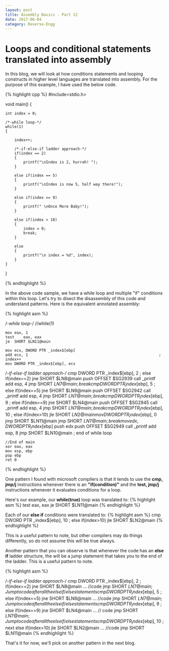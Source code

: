 ```yaml
---
layout: post
title: Assembly Basics - Part 12
date: 2017-06-04
category: Reverse-Engg
---
```


# Loops and conditional statements translated into assembly

In this blog, we will look at how conditions statements and looping constructs in higher level languages are translated into assembly. For the purpose of this example, I have used the below code. 

{% highlight cpp %}
#include<stdio.h>

void main() {

	int index = 0;
	
	/*-while loop-*/
	while(1)
	{
		
		index++;
		
		/*-if-else-if ladder approach-*/
		if(index == 2)
		{
			printf("\nIndex is 2, hurrah! ");
		}
		
		else if(index == 5)
		{
			printf("\nIndex is now 5, half way there!");
		}
		
		else if(index == 9)
		{
			printf(" \nOnce More Baby!");
		}
		
		else if(index > 10)
		{
			index = 0;
			break;
		}
		
		else
		{
			printf("\n index = %d", index);
		}
	}
	

}

{% endhighlight %}

In the above code sample, we have a while loop and multiple "if" conditions within this loop. Let's try to disect the disassembly of this code and understand patterns. Here is the equivalent annotated assembly:

{% highlight asm %}

/*-while loop-*/
//while(1)

	mov	eax, 1
	test	eax, eax
	je	SHORT $LN11@main

	mov	ecx, DWORD PTR _index$[ebp]
	add	ecx, 1                                                          ; index++
	mov	DWORD PTR _index$[ebp], ecx

/*-if-else-if ladder approach-*/
	cmp	DWORD PTR _index$[ebp], 2		; else if(index==2)
	jne	SHORT $LN8@main
	push	OFFSET $SG2939
	call	_printf
	add	esp, 4
	jmp	SHORT $LN7@main                                 ; break
	cmp	DWORD PTR _index$[ebp], 5		; else if(index==5)
	jne	SHORT $LN6@main
	push	OFFSET $SG2942
	call	_printf
	add	esp, 4
	jmp	SHORT $LN7@main                                 ; break
	cmp	DWORD PTR _index$[ebp], 9		; else if(index==9)
	jne	SHORT $LN4@main
	push	OFFSET $SG2945
	call	_printf
	add	esp, 4
	jmp	SHORT $LN7@main                                 ; break
	cmp	DWORD PTR _index$[ebp], 10		; else if(index>10)
	jle	SHORT $LN2@main
	mov	DWORD PTR _index$[ebp], 0
	jmp	SHORT $LN11@main
	jmp	SHORT $LN7@main                                 ; break
	mov	edx, DWORD PTR _index$[ebp]
	push	edx
	push	OFFSET $SG2949
	call	_printf
	add	esp, 8
	jmp	SHORT $LN10@main                       ; end of while loop
	
	//End of main
	xor	eax, eax
	mov	esp, ebp
	pop	ebp
	ret	0
	
{% endhighlight %}


One pattern I found with microsoft compilers is that it tends to use the **cmp, jmp/j<condition>** instructions whenever there is an **"if(condition)"** and the **test, jmp/j<condition>** instructions whenever it evaluates conditions for a loop. 

Here's our example, our **while(true)** loop was translated to:
{% highlight asm %}
	test	eax, eax
	je	SHORT $LN11@main
{% endhighlight %}

Each of our **else if** conditions were translated to:
{% highlight asm %}
    cmp	DWORD PTR _index$[ebp], 10		; else if(index>10)
    jle	SHORT $LN2@main
{% endhighlight %}

This is a useful pattern to note, but other compilers may do things differently, so do not assume this will be true always.

Another pattern that you can observe is that whenever the code has an **else if** ladder structure, the will be a jump statement that takes you to the end of the ladder. This is a useful pattern to note.

{% highlight asm %}

/*-if-else-if ladder approach-*/
	cmp	DWORD PTR _index$[ebp], 2		; if(index==2)
	jne	SHORT $LN8@main
    ... //code
	jmp	SHORT $LN7@main                 ; Jump to code after all the else if/else statements
	cmp	DWORD PTR _index$[ebp], 5		; else if(index==5)
	jne	SHORT $LN6@main
    ... //code
	jmp	SHORT $LN7@main                 ; Jump to code after all the else if/else statements
	cmp	DWORD PTR _index$[ebp], 9		; else if(index==9)
	jne	SHORT $LN4@main
    ... // code
	jmp	SHORT $LN7@main            ; Jump to code after all the else if/else statements
	cmp	DWORD PTR _index$[ebp], 10		; next else if(index>10)
	jle	SHORT $LN2@main
	... //code
	jmp	SHORT $LN11@main
{% endhighlight %}

That's it for now, we'll pick on another pattern in the next blog.
